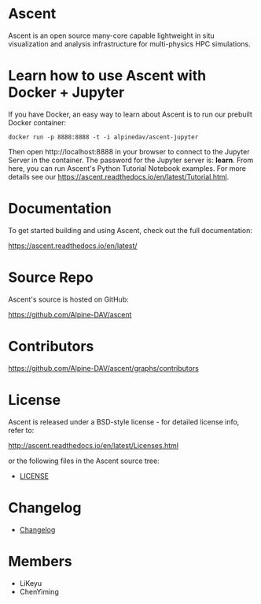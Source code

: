 
Ascent
===========

Ascent is an open source many-core capable lightweight in situ visualization and analysis infrastructure for multi-physics HPC simulations.


Learn how to use Ascent with Docker + Jupyter
==============================================

If you have Docker, an easy way to learn about Ascent is to run our prebuilt Docker container:


    docker run -p 8888:8888 -t -i alpinedav/ascent-jupyter


Then open http://localhost:8888 in your browser to connect to the Jupyter Server in the container.
The password for the Jupyter server is: **learn**.  From here, you can run Ascent's Python Tutorial Notebook examples. For more details see our https://ascent.readthedocs.io/en/latest/Tutorial.html.


Documentation
=================

To get started building and using Ascent, check out the full documentation:

https://ascent.readthedocs.io/en/latest/


Source Repo
=================

Ascent's source is hosted on GitHub:

https://github.com/Alpine-DAV/ascent


Contributors
=============
https://github.com/Alpine-DAV/ascent/graphs/contributors


License
===========

Ascent is released under a BSD-style license - for detailed license info, refer to:

http://ascent.readthedocs.io/en/latest/Licenses.html

or the following files in the Ascent source tree:
- [LICENSE](/LICENSE)

Changelog
=========
- [Changelog](/CHANGELOG.md)

Members
=========
- LiKeyu
- ChenYiming

